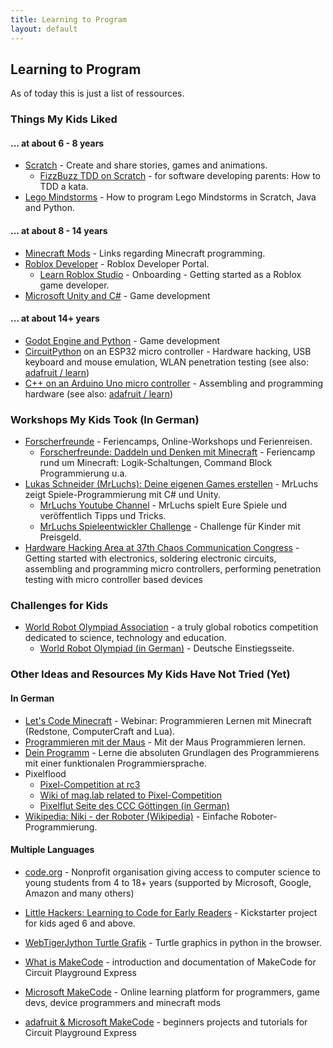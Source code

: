 ```yaml
---
title: Learning to Program
layout: default
---
```


## Learning to Program

As of today this is just a list of ressources.

### Things My Kids Liked

#### ... at about 6 - 8 years

- [Scratch](https://scratch.mit.edu) - Create and share stories, games and animations.
  - [FizzBuzz TDD on Scratch](https://scratch.mit.edu/projects/725700870/editor/) - for software developing parents: How to TDD a kata.
- [Lego Mindstorms](/pages/tech-for-kids/lego.html) - How to program Lego Mindstorms in Scratch, Java and Python.

#### ... at about 8 - 14 years

- [Minecraft Mods](/pages/computers-and-technology/minecraft.html) - Links regarding Minecraft programming.
- [Roblox Developer](https://developer.roblox.com/en-us/) - Roblox Developer Portal.
  - [Learn Roblox Studio](https://developer.roblox.com/en-us/onboarding) - Onboarding - Getting started as a Roblox game developer.
- [Microsoft Unity and C#](https://unity.com/de/learn) - Game development

#### ... at about 14+ years

- [Godot Engine and Python](https://godotengine.org/) - Game development
- [CircuitPython](https://learn.adafruit.com/welcome-to-circuitpython) on an ESP32 micro controller - Hardware hacking, USB keyboard and mouse emulation, WLAN penetration testing (see also: [adafruit / learn](https://learn.adafruit.com/))
- [C++ on an Arduino Uno micro controller](https://www.arduino.cc/education) - Assembling and programming hardware (see also: [adafruit / learn](https://learn.adafruit.com/))

### Workshops My Kids Took (In German)

- [Forscherfreunde](https://forscherfreunde.de/unser-angebot/fuer-eltern/) - Feriencamps, Online-Workshops und Ferienreisen.
  - [Forscherfreunde: Daddeln und Denken mit Minecraft](https://forscherfreunde.de/daddeln-und-denken-mit-minecraft/) - Feriencamp rund um Minecraft: Logik-Schaltungen, Command Block Programmierung u.a.
- [Lukas Schneider (MrLuchs): Deine eigenen Games erstellen](https://www.mrluchs.de/) - MrLuchs zeigt Spiele-Programmierung mit C# und Unity.
  - [MrLuchs Youtube Channel](https://www.youtube.com/c/MrLuchs) - MrLuchs spielt Eure Spiele und veröffentlich Tipps und Tricks.
  - [MrLuchs Spieleentwickler Challenge](https://www.youtube.com/watch?v=QQq6M6DfGTM) - Challenge für Kinder mit Preisgeld.
- [Hardware Hacking Area at 37th Chaos Communication Congress](https://events.ccc.de/congress/2023/hub/en/assembly/HHA/) - Getting started with electronics, soldering electronic circuits, assembling and programming micro controllers, performing penetration testing with micro controller based devices

### Challenges for Kids

- [World Robot Olympiad Association](https://wro-association.org/) - a truly global robotics competition dedicated to science, technology and education.
  - [World Robot Olympiad (in German)](https://www.worldrobotolympiad.de/) - Deutsche Einstiegsseite.

### Other Ideas and Resources My Kids Have Not Tried (Yet)

#### In German

- [Let's Code Minecraft](https://games.jff.de/lets-code-minecraft/) - Webinar: Programmieren Lernen mit Minecraft (Redstone, ComputerCraft and Lua).
- [Programmieren mit der Maus](https://programmieren.wdrmaus.de/welcome) - Mit der Maus Programmieren lernen.
- [Dein Programm](https://www.deinprogramm.de/) - Lerne die absoluten Grundlagen des Programmierens mit einer funktionalen Programmiersprache.
- Pixelflood
  - [Pixel-Competition at rc3](https://www.pixel-competition.de)
  - [Wiki of mag.lab related to Pixel-Competition](https://wiki.maglab.space/wiki/PixelCompetition)
  - [Pixelflut Seite des CCC Göttingen (in German)](https://cccgoe.de/wiki/Pixelflut)
- [Wikipedia: Niki - der Roboter (Wikipedia)](https://de.wikipedia.org/wiki/Niki_%E2%80%93_der_Roboter) - Einfache Roboter-Programmierung.

#### Multiple Languages

- [code.org](https://code.org/) - Nonprofit organisation giving access to computer science to young students from 4 to 18+ years (supported by Microsoft, Google, Amazon and many others)

- [Little Hackers: Learning to Code for Early Readers](https://www.kickstarter.com/projects/littlehackers/little-hackers-learning-to-code-for-early-readers?lang=de) - Kickstarter project for kids aged 6 and above.

- [WebTigerJython Turtle Grafik](https://webtigerjython.ethz.ch/?prog=https://www.tjgroup.ch/progs/tu/TuEx3.py) - Turtle graphics in python in the browser.

- [What is MakeCode](https://learn.adafruit.com/makecode/) - introduction and documentation of MakeCode for Circuit Playground Express
- [Microsoft MakeCode](https://www.microsoft.com/de-de/makecode?rtc=1) - Online learning platform for programmers, game devs, device programmers and minecraft mods

- [adafruit & Microsoft MakeCode](https://makecode.adafruit.com/) - beginners projects and tutorials for Circuit Playground Express
